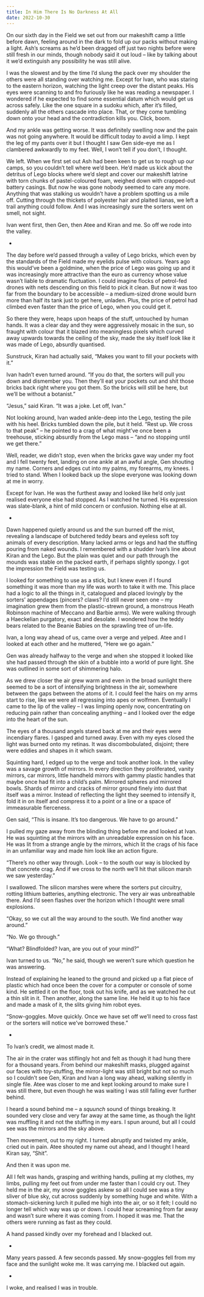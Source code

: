 ```yaml
---
title: In Him There Is No Darkness At All
date: 2022-10-30
---
```


On our sixth day in the Field we set out from our makeshift camp a little before dawn, feeling around in the dark to fold up our packs without making a light. Ash’s screams as he’d been dragged off just two nights before were still fresh in our minds, though nobody said it out loud – like by talking about it we’d extinguish any possibility he was still alive.

I was the slowest and by the time I’d slung the pack over my shoulder the others were all standing over watching me. Except for Ivan, who was staring to the eastern horizon, watching the light creep over the distant peaks. His eyes were scanning to and fro furiously like he was reading a newspaper. I wondered if he expected to find some essential datum which would get us across safely. Like the one square in a sudoku which, after it’s filled, suddenly all the others cascade into place. That, or they come tumbling down onto your head and the contradiction kills you. Click, boom.

And my ankle was getting worse. It was definitely swelling now and the pain was not going anywhere. It would be difficult today to avoid a limp. I kept the leg of my pants over it but I thought I saw Gen side-eye me as I clambered awkwardly to my feet. Well, I won’t tell if you don’t, I thought.

We left. When we first set out Ash had been keen to get us to rough up our camps, so you couldn’t tell where we’d been. He’d made us kick about the detritus of Lego blocks where we’d slept and cover our makeshift latrine with torn chunks of pastel-coloured foam, weighed down with crapped-out battery casings. But now he was gone nobody seemed to care any more. Anything that was stalking us wouldn’t have a problem spotting us a mile off. Cutting through the thickets of polyester hair and plaited lianas, we left a trail anything could follow. And I was increasingly sure the sorters went on smell, not sight.

Ivan went first, then Gen, then Atee and Kiran and me. So off we rode into the valley.

*

The day before we’d passed through a valley of Lego bricks, which even by the standards of the Field made my eyelids pulse with colours. Years ago this would’ve been a goldmine, when the price of Lego was going up and it was increasingly more attractive than the euro as currency whose value wasn’t liable to dramatic fluctuation. I could imagine flocks of petrol-fed drones with nets descending on this field to pick it clean. But now it was too far from the boundary to be accessible – a medium-sized drone would burn more than half its tank just to get here, unladen. Plus, the price of petrol had climbed even faster than the price of Lego, when you could get it.

So there they were, heaps upon heaps of the stuff, untouched by human hands. It was a clear day and they were aggressively mosaic in the sun, so fraught with colour that it blazed into meaningless pixels which curved away upwards towards the ceiling of the sky, made the sky itself look like it was made of Lego, absurdly quantised.

Sunstruck, Kiran had actually said, “Makes you want to fill your pockets with it.”

Ivan hadn’t even turned around. “If you do that, the sorters will pull you down and dismember you. Then they’ll eat your pockets out and shit those bricks back right where you got them. So the bricks will still be here, but we’ll be without a botanist.”

“Jesus,” said Kiran. “It was a joke. Let off, Ivan.”

Not looking around, Ivan waded ankle-deep into the Lego, testing the pile with his heel. Bricks tumbled down the pile, but it held. “Rest up. We cross to that peak” – he pointed to a crag of what might’ve once been a treehouse, sticking absurdly from the Lego mass – “and no stopping until we get there.”

Well, reader, we didn’t stop, even when the bricks gave way under my foot and I fell twenty feet, landing on one ankle at an awful angle, Gen shouting my name. Corners and edges cut into my palms, my forearms, my knees. I tried to stand. When I looked back up the slope everyone was looking down at me in worry.

Except for Ivan. He was the furthest away and looked like he’d only just realised everyone else had stopped. As I watched he turned. His expression was slate-blank, a hint of mild concern or confusion. Nothing else at all.

*

Dawn happened quietly around us and the sun burned off the mist, revealing a landscape of butchered teddy bears and eyeless soft toy animals of every description. Many lacked arms or legs and had the stuffing pouring from naked wounds. I remembered with a shudder Ivan’s line about Kiran and the Lego. But the plain was quiet and our path through the mounds was stable on the packed earth, if perhaps slightly spongy. I got the impression the Field was testing us. 

I looked for something to use as a stick, but I knew even if I found something it was more than my life was worth to take it with me. This place had a logic to all the things in it, catalogued and placed lovingly by the sorters’ appendages (pincers? claws? I’d still never seen one – my imagination grew them from the plastic-strewn ground, a monstrous Heath Robinson machine of Meccano and Barbie arms). We were walking through a Haeckelian purgatory, exact and desolate. I wondered how the teddy bears related to the Beanie Babies on the sprawling tree of un-life.

Ivan, a long way ahead of us, came over a verge and yelped. Atee and I looked at each other and he muttered, “Here we go again.”

Gen was already halfway to the verge and when she stopped it looked like she had passed through the skin of a bubble into a world of pure light. She was outlined in some sort of shimmering halo.

As we drew closer the air grew warm and even in the broad sunlight there seemed to be a sort of intensifying brightness in the air, somewhere between the gaps between the atoms of it. I could feel the hairs on my arms start to rise, like we were all regressing into apes or wolfmen. Eventually I came to the lip of the valley – I was limping openly now, concentrating on reducing pain rather than concealing anything – and I looked over the edge into the heart of the sun.

The eyes of a thousand angels stared back at me and their eyes were incendiary flares. I gasped and turned away. Even with my eyes closed the light was burned onto my retinas. It was discombobulated, disjoint; there were eddies and shapes in it which swam.

Squinting hard, I edged up to the verge and took another look. In the valley was a savage growth of mirrors. In every direction they proliferated, vanity mirrors, car mirrors, little handheld mirrors with gammy plastic handles that maybe once had fit into a child’s palm. Mirrored spheres and mirrored bowls. Shards of mirror and cracks of mirror ground finely into dust that itself was a mirror. Instead of reflecting the light they seemed to intensify it, fold it in on itself and compress it to a point or a line or a space of immeasurable fierceness.

Gen said, “This is insane. It’s too dangerous. We have to go around.”

I pulled my gaze away from the blinding thing before me and looked at Ivan. He was squinting at the mirrors with an unreadable expression on his face. He was lit from a strange angle by the mirrors, which lit the crags of his face in an unfamiliar way and made him look like an action figure.

“There’s no other way through. Look – to the south our way is blocked by that concrete crag. And if we cross to the north we’ll hit that silicon marsh we saw yesterday.”

I swallowed. The silicon marshes were where the sorters put circuitry, rotting lithium batteries, anything electronic. The very air was unbreathable there. And I’d seen flashes over the horizon which I thought were small explosions.

“Okay, so we cut all the way around to the south. We find another way around.”

“No. We go through.”

“What? Blindfolded? Ivan, are you out of your mind?”

Ivan turned to us. “No,” he said, though we weren’t sure which question he was answering.

Instead of explaining he leaned to the ground and picked up a flat piece of plastic which had once been the cover for a computer or console of some kind. He settled it on the floor, took out his knife, and as we watched he cut a thin slit in it. Then another, along the same line. He held it up to his face and made a mask of it, the slits giving him robot eyes.

“Snow-goggles. Move quickly. Once we have set off we’ll need to cross fast or the sorters will notice we’ve borrowed these.”

*

To Ivan’s credit, we almost made it.

The air in the crater was stiflingly hot and felt as though it had hung there for a thousand years. From behind our makeshift masks, plugged against our faces with toy-stuffing, the mirror-light was still bright but not so much so I couldn’t see Gen, Kiran and Ivan a long way ahead, walking silently in single file. Atee was closer to me and kept looking around to make sure I was still there, but even though he was waiting I was still falling ever further behind.

I heard a sound behind me – a _squunch_ sound of things breaking. It sounded very close and very far away at the same time, as though the light was muffling it and not the stuffing in my ears. I spun around, but all I could see was the mirrors and the sky above.

Then movement, out to my right. I turned abruptly and twisted my ankle, cried out in pain. Atee shouted my name out ahead, and I thought I heard Kiran say, “Shit”.

And then it was upon me.

All I felt was hands, grasping and writhing hands, pulling at my clothes, my limbs, pulling my feet out from under me faster than I could cry out. They held me in the air, my snow goggles askew so all I could see was a tiny sliver of blue sky, cut across suddenly by something huge and white. With a stomach-sickening lurch it pulled me high into the air, or so it felt; I could no longer tell which way was up or down. I could hear screaming from far away and wasn’t sure where it was coming from. I hoped it was me. That the others were running as fast as they could.

A hand passed kindly over my forehead and I blacked out.

*

Many years passed. A few seconds passed. My snow-goggles fell from my face and the sunlight woke me. It was carrying me. I blacked out again.

*

I woke, and realised I was in trouble.
